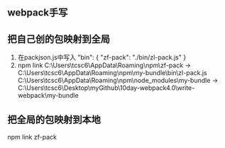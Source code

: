 ## webpack手写

## 把自己创的包映射到全局
1. 在packjson.js中写入
"bin": {
    "zf-pack": "./bin/zl-pack.js"
}
2. npm link
C:\Users\tcsc6\AppData\Roaming\npm\zf-pack -> C:\Users\tcsc6\AppData\Roaming\npm\\my-bundle\bin\zl-pack.js
C:\Users\tcsc6\AppData\Roaming\npm\node_modules\my-bundle -> C:\Users\tcsc6\Desktop\myGithub\10day-webpack4.0\write-webpack\my-bundle

## 把全局的包映射到本地
npm link zf-pack